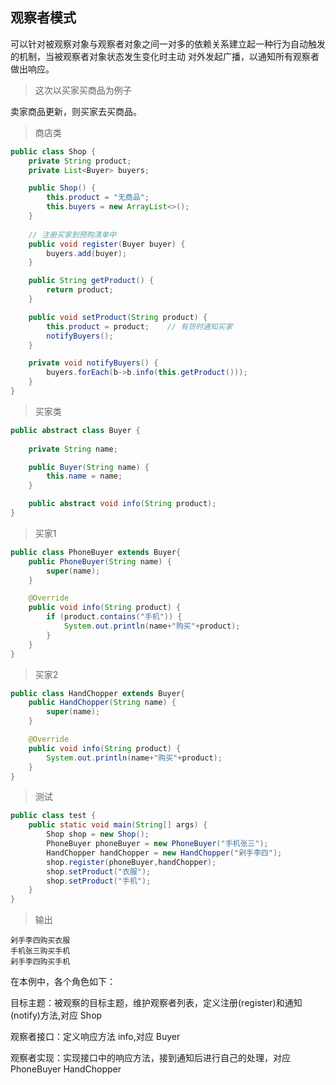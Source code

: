 ## 观察者模式
可以针对被观察对象与观察者对象之间一对多的依赖关系建立起一种行为自动触发的机制，当被观察者对象状态发生变化时主动
对外发起广播，以通知所有观察者做出响应。

> 这次以买家买商品为例子

卖家商品更新，则买家去买商品。

> 商店类
```java
public class Shop {
    private String product;
    private List<Buyer> buyers;

    public Shop() {
        this.product = "无商品";
        this.buyers = new ArrayList<>();
    }
    
    // 注册买家到预购清单中
    public void register(Buyer buyer) {
        buyers.add(buyer);
    }

    public String getProduct() {
        return product;
    }

    public void setProduct(String product) {
        this.product = product;    // 有货时通知买家
        notifyBuyers();
    }

    private void notifyBuyers() {
        buyers.forEach(b->b.info(this.getProduct()));
    }
}
```
> 买家类
```java
public abstract class Buyer {
    
    private String name;

    public Buyer(String name) {
        this.name = name;
    }

    public abstract void info(String product);
}
```
> 买家1
```java
public class PhoneBuyer extends Buyer{
    public PhoneBuyer(String name) {
        super(name);
    }

    @Override
    public void info(String product) {
        if (product.contains("手机")) {
            System.out.println(name+"购买"+product);
        }
    }
}
```
> 买家2
```java
public class HandChopper extends Buyer{
    public HandChopper(String name) {
        super(name);
    }

    @Override
    public void info(String product) {
        System.out.println(name+"购买"+product);
    }
}
```
> 测试
```java
public class test {
    public static void main(String[] args) {
        Shop shop = new Shop();
        PhoneBuyer phoneBuyer = new PhoneBuyer("手机张三");
        HandChopper handChopper = new HandChopper("剁手李四");
        shop.register(phoneBuyer,handChopper);
        shop.setProduct("衣服");
        shop.setProduct("手机");
    }
}
```
> 输出
```shell
剁手李四购买衣服
手机张三购买手机
剁手李四购买手机
```
在本例中，各个角色如下：

目标主题：被观察的目标主题，维护观察者列表，定义注册(register)和通知(notify)方法,对应 Shop

观察者接口：定义响应方法 info,对应 Buyer

观察者实现：实现接口中的响应方法，接到通知后进行自己的处理，对应 PhoneBuyer  HandChopper

